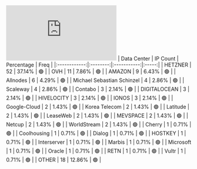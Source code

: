 ![Diagramm](https://github.com/111STAVR111/props/blob/main/Celestia/Testnet/Decentralization/1/README.md)
| Data Center | IP Count | Percentage | Freq |
|:------------:|:--------:|:-----------:|:-----:|
| HETZNER | 52 | 37.14% | 🟢 |
| OVH | 11 | 7.86% | 🟢 |
| AMAZON | 9 | 6.43% | 🟢 |
| Allnodes | 6 | 4.29% | 🟢 |
| Michael Sebastian Schinzel | 4 | 2.86% | 🟢 |
| Scaleway | 4 | 2.86% | 🟢 |
| Contabo | 3 | 2.14% | 🟢 |
| DIGITALOCEAN | 3 | 2.14% | 🟢 |
| HIVELOCITY | 3 | 2.14% | 🟢 |
| IONOS | 3 | 2.14% | 🟢 |
| Google-Cloud | 2 | 1.43% | 🟢 |
| Korea Telecom | 2 | 1.43% | 🟢 |
| Latitude | 2 | 1.43% | 🟢 |
| LeaseWeb | 2 | 1.43% | 🟢 |
| MEVSPACE | 2 | 1.43% | 🟢 |
| Netcup | 2 | 1.43% | 🟢 |
| WorldStream | 2 | 1.43% | 🟢 |
| Cherry | 1 | 0.71% | 🟢 |
| Coolhousing | 1 | 0.71% | 🟢 |
| Dialog | 1 | 0.71% | 🟢 |
| HOSTKEY | 1 | 0.71% | 🟢 |
| Interserver | 1 | 0.71% | 🟢 |
| Marbis | 1 | 0.71% | 🟢 |
| Microsoft | 1 | 0.71% | 🟢 |
| Oracle | 1 | 0.71% | 🟢 |
| RETN | 1 | 0.71% | 🟢 |
| Vultr | 1 | 0.71% | 🟢 |
| OTHER | 18 | 12.86% | 🟢 |